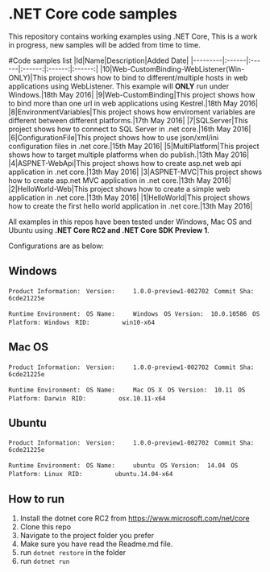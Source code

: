 ﻿.NET Core code samples
======================

This repository contains working examples using .NET Core, This is a work in progress, new samples will be added from time to time.

#Code samples list
|Id|Name|Description|Added Date|
|---------|:------|:------|:------:|:------:|:------:|
|10|Web-CustomBinding-WebListener(Win-ONLY)|This project shows how to bind to different/multiple hosts in web applications using WebListener. This example will **ONLY** run under Windows.|18th May 2016|
|9|Web-CustomBinding|This project shows how to bind more than one url in web applications using Kestrel.|18th May 2016|
|8|EnvironmentVariables|This project shows how enviroment variables are different between different platforms.|17th May 2016|
|7|SQLServer|This project shows how to connect to SQL Server in .net core.|16th May 2016|
|6|ConfigurationFile|This project shows how to use json/xml/ini configuration files in .net core.|15th May 2016|
|5|MultiPlatform|This project shows how to target multiple platforms when do publish.|13th May 2016|
|4|ASPNET-WebApi|This project shows how to create asp.net web api application in .net core.|13th May 2016|
|3|ASPNET-MVC|This project shows how to create asp.net MVC application in .net core.|13th May 2016|
|2|HelloWorld-Web|This project shows how to create a simple web application in .net core.|13th May 2016|
|1|HelloWorld|This project shows how to create the first hello world application in .net core.|13th May 2016|



All examples in this repos have been tested under Windows, Mac OS and Ubuntu using **.NET Core RC2 and .NET Core SDK Preview 1**.

Configurations are as below:

Windows
-------------------
`Product Information:`
` Version:     1.0.0-preview1-002702`
` Commit Sha:  6cde21225e`

`Runtime Environment:`
` OS Name:     Windows`
` OS Version:  10.0.10586`
` OS Platform: Windows`
` RID:         win10-x64`
 
 
 Mac OS
-------------------
`Product Information:`
` Version:     1.0.0-preview1-002702`
` Commit Sha:  6cde21225e`

`Runtime Environment:`
` OS Name:     Mac OS X`
` OS Version:  10.11`
` OS Platform: Darwin`
` RID:         osx.10.11-x64`
 
 
 Ubuntu
-------------------
`Product Information:`
` Version:     1.0.0-preview1-002702`
` Commit Sha:  6cde21225e`

`Runtime Environment:`
` OS Name:     ubuntu`
` OS Version:  14.04`
` OS Platform: Linux`
` RID:         ubuntu.14.04-x64`
 
 
 
## How to run

1. Install the dotnet core RC2 from https://www.microsoft.com/net/core
2. Clone this repo
3. Navigate to the project folder you prefer
4. Make sure you have read the Readme.md file.
5. run `dotnet restore` in the folder
6. run `dotnet run`
